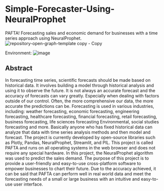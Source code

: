 # Simple-Forecaster-Using-NeuralProphet
PAFTA! Forecasting sales and economic demand for businesses with a time series approach using NeuralProphet.
![repository-open-graph-template copy - Copy](https://user-images.githubusercontent.com/76481805/201037685-1d3761c7-e623-482b-9f68-fb112c66074e.png)


Environment:
![image](https://user-images.githubusercontent.com/76481805/201036431-01e985d0-098e-4b22-9aab-ea7a7e558853.png)

## Abstract
In forecasting time series, scientific forecasts should be made based on historical data. It involves building a model through historical analysis and using it to observe the future. It is not always an accurate forecast and the accuracy of forecasts can vary greatly. Especially when dealing with factors outside of our control. Often, the more comprehensive our data, the more accurate the predictions can be. Forecasting is used in various industries, including: weather forecasting, economic forecasting, engineering forecasting, healthcare forecasting, financial forecasting, retail forecasting, business forecasting, life sciences forecasting Environmental, social studies forecasting and more. Basically anyone who has fixed historical data can analyze that data with time series analysis methods and then model and forecast. The project is currently developed by open-source libraries such as Plotly, Pandas, NeuralProphet, Streamlit, and PIL. This project is called PAFTA and runs on all operating systems in the web browser and does not require any special hardware. In this project, the NeuralProphet algorithm was used to predict the sales demand. The purpose of this project is to provide a user-friendly and easy-to-use cross-platform software to empower businesses to chart their future. Due to the accuracy achieved, it can be said that PAFTA can perform well in real world data and meet the forecasting needs of a small or large business with an intuitive and easy-to-use user interface.

